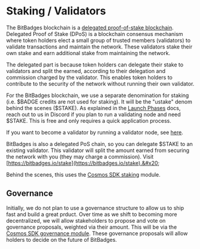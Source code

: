# Staking / Validators

The BitBadges blockchain is a [delegated proof-of-stake blockchain](https://101blockchains.com/proof-of-stake-vs-delegated-proof-of-stake/). Delegated Proof of Stake (DPoS) is a blockchain consensus mechanism where token holders elect a small group of trusted members (validators) to validate transactions and maintain the network. These validators stake their own stake and earn additional stake from maintaining the network.&#x20;

The delegated part is because token holders can delegate their stake to validators and split the earned, according to their delegation and commission charged by the validator. This enables token holders to contribute to the security of the network without running their own validator.

For the BitBadges blockchain, we use a separate denomination for staking (i.e. $BADGE credits are not used for staking). It will be the "ustake" denom behind the scenes ($STAKE). As explained in the [Launch Phases](broken-reference) docs, reach out to us in Discord if you plan to run a validating node and need $STAKE. This is free and only requires a quick application process.

If you want to become a validator by running a validator node, see [here](../for-developers/bitbadges-blockchain/run-a-node/).&#x20;

BitBadges is also a delegated PoS chain, so you can delegate $STAKE to an existing validator. This validator will split the amount earned from securing the network with you (they may charge a commission). Visit [https://bitbadges.io/stake](https://bitbadges.io/stake).&#x20;

Behind the scenes, this uses the [Cosmos SDK staking](https://docs.cosmos.network/main/modules/staking) module.&#x20;

## **Governance**

Initially, we do not plan to use a governance structure to allow us to ship fast and build a great prduct. Over time as we shift to becoming more decentralized, we will allow stakeholders to propose and vote on governance proposals, weighted via their amount. This will be via the [Cosmos SDK governance module](https://docs.cosmos.network/main/modules/gov). These governance proposals will allow holders to decide on the future of BitBadges.
